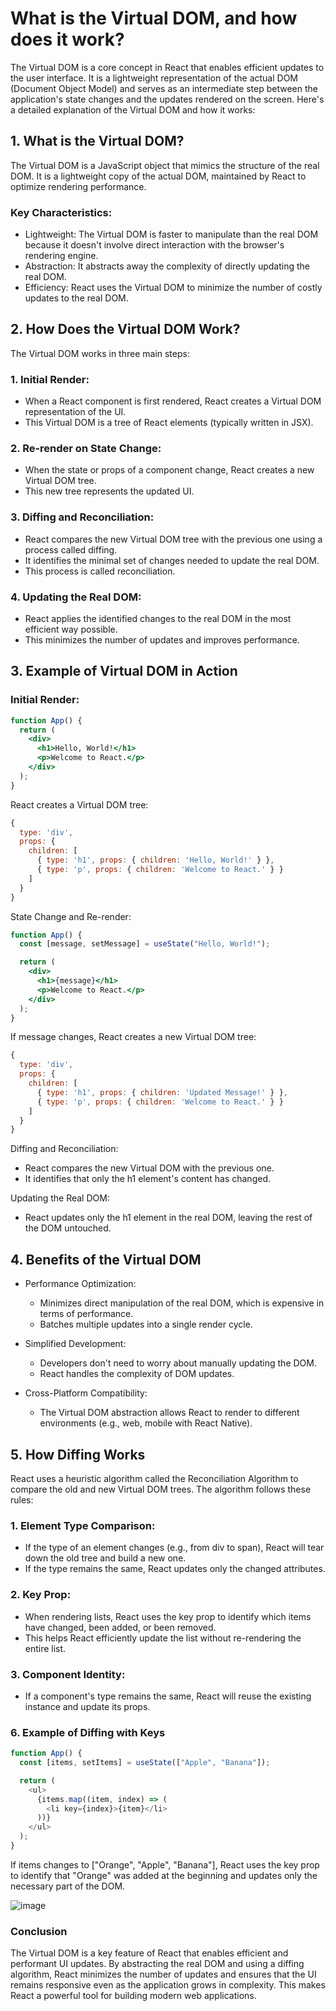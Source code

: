 # What is the Virtual DOM, and how does it work?
The Virtual DOM is a core concept in React that enables efficient updates to the user interface. It is a lightweight representation of the actual DOM (Document Object Model) and serves as an intermediate step between the application's state changes and the updates rendered on the screen. Here's a detailed explanation of the Virtual DOM and how it works:

## 1. What is the Virtual DOM?
The Virtual DOM is a JavaScript object that mimics the structure of the real DOM. It is a lightweight copy of the actual DOM, maintained by React to optimize rendering performance.

### Key Characteristics:
- Lightweight: The Virtual DOM is faster to manipulate than the real DOM because it doesn't involve direct interaction with the browser's rendering engine.
- Abstraction: It abstracts away the complexity of directly updating the real DOM.
- Efficiency: React uses the Virtual DOM to minimize the number of costly updates to the real DOM.

## 2. How Does the Virtual DOM Work?
The Virtual DOM works in three main steps:

### 1. Initial Render:
  - When a React component is first rendered, React creates a Virtual DOM representation of the UI.
  - This Virtual DOM is a tree of React elements (typically written in JSX).
### 2. Re-render on State Change:
- When the state or props of a component change, React creates a new Virtual DOM tree.
- This new tree represents the updated UI.

### 3. Diffing and Reconciliation:
- React compares the new Virtual DOM tree with the previous one using a process called diffing.
- It identifies the minimal set of changes needed to update the real DOM.
- This process is called reconciliation.

### 4. Updating the Real DOM:
- React applies the identified changes to the real DOM in the most efficient way possible.
- This minimizes the number of updates and improves performance.

## 3. Example of Virtual DOM in Action
### Initial Render:
```jsx
function App() {
  return (
    <div>
      <h1>Hello, World!</h1>
      <p>Welcome to React.</p>
    </div>
  );
}
```
React creates a Virtual DOM tree:
```js
{
  type: 'div',
  props: {
    children: [
      { type: 'h1', props: { children: 'Hello, World!' } },
      { type: 'p', props: { children: 'Welcome to React.' } }
    ]
  }
}
```
State Change and Re-render:
```jsx
function App() {
  const [message, setMessage] = useState("Hello, World!");

  return (
    <div>
      <h1>{message}</h1>
      <p>Welcome to React.</p>
    </div>
  );
}
```
If message changes, React creates a new Virtual DOM tree:
```js
{
  type: 'div',
  props: {
    children: [
      { type: 'h1', props: { children: 'Updated Message!' } },
      { type: 'p', props: { children: 'Welcome to React.' } }
    ]
  }
}
```
Diffing and Reconciliation:
- React compares the new Virtual DOM with the previous one.
- It identifies that only the h1 element's content has changed.

Updating the Real DOM:
- React updates only the h1 element in the real DOM, leaving the rest of the DOM untouched.

## 4. Benefits of the Virtual DOM
- Performance Optimization:
  - Minimizes direct manipulation of the real DOM, which is expensive in terms of performance.
  - Batches multiple updates into a single render cycle.

- Simplified Development:
  - Developers don't need to worry about manually updating the DOM.
  - React handles the complexity of DOM updates.
    
- Cross-Platform Compatibility:
  - The Virtual DOM abstraction allows React to render to different environments (e.g., web, mobile with React Native).
 

## 5. How Diffing Works
React uses a heuristic algorithm called the Reconciliation Algorithm to compare the old and new Virtual DOM trees. The algorithm follows these rules:
### 1. Element Type Comparison:
- If the type of an element changes (e.g., from div to span), React will tear down the old tree and build a new one.
- If the type remains the same, React updates only the changed attributes.

### 2. Key Prop:
- When rendering lists, React uses the key prop to identify which items have changed, been added, or been removed.
- This helps React efficiently update the list without re-rendering the entire list.

### 3. Component Identity:
- If a component's type remains the same, React will reuse the existing instance and update its props.

### 6. Example of Diffing with Keys
```js
function App() {
  const [items, setItems] = useState(["Apple", "Banana"]);

  return (
    <ul>
      {items.map((item, index) => (
        <li key={index}>{item}</li>
      ))}
    </ul>
  );
}
```
If items changes to ["Orange", "Apple", "Banana"], React uses the key prop to identify that "Orange" was added at the beginning and updates only the necessary part of the DOM.

![image](https://github.com/user-attachments/assets/66ff727e-4dac-437b-b664-fdaa6e16c5df)

### Conclusion
The Virtual DOM is a key feature of React that enables efficient and performant UI updates. By abstracting the real DOM and using a diffing algorithm, React minimizes the number of updates and ensures that the UI remains responsive even as the application grows in complexity. This makes React a powerful tool for building modern web applications.
